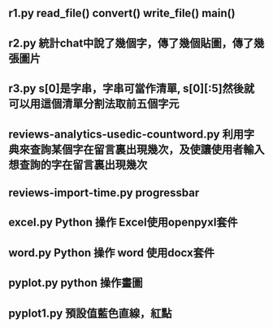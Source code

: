 ## r1.py  read_file() convert() write_file()  main()
## r2.py  統計chat中說了幾個字，傳了幾個貼圖，傳了幾張圖片
## r3.py  s[0]是字串，字串可當作清單, s[0][:5]然後就可以用這個清單分割法取前五個字元
## reviews-analytics-usedic-countword.py 利用字典來查詢某個字在留言裏出現幾次，及使讓使用者輸入想查詢的字在留言裏出現幾次
## reviews-import-time.py   progressbar 
## excel.py   Python 操作 Excel使用openpyxl套件
## word.py    Python 操作 word 使用docx套件
## pyplot.py  python 操作畫圖
## pyplot1.py 預設值藍色直線，紅點